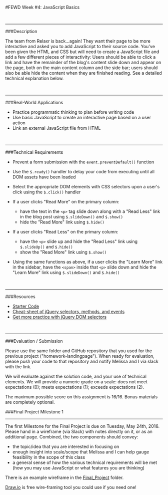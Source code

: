 #FEWD Week #4: JavaScript Basics

<br>

---


###Description

The team from Relaxr is back...again! They want their page to be more interactive and asked you to add JavaScript to their source code. You've been given the HTML and CSS but will need to create a JavaScript file and add a few different pieces of interactivity:  Users should be able to click a link and have the remainder of the blog's content slide down and appear on the page, both on the main content column and the side bar; users should also be able hide the content when they are finished reading. See a detailed technical explanation below.


<br>

---


###Real-World Applications


- Practice programmatic thinking to plan before writing code
- Use basic JavaScript to create an interactive page based on a user action
- Link an external JavaScript file from HTML


<br>

---


###Technical Requirements

- Prevent a form submission with the ```event.preventDefault()``` function
- Use the ```$.ready()``` handler to delay your code from executing until all DOM assets have been loaded
- Select the appropriate DOM elements with CSS selectors upon a user's click using the ```$.click()``` handler
- If a user clicks "Read More" on the primary column:

  - have the text in the ```<p>``` tag slide down along with a "Read Less" link in the blog post using  ```$.slideDown()``` and ```$.show()```
  - hide the "Read More" link using ```$.hide()```

- If a user clicks "Read Less" on the primary column:

  - have the ```<p>``` slide up and hide the "Read Less" link using  ```$.slideUp()``` and ```$.hide()```
  - show the "Read More" link using ```$.show()```

- Using the same functions as above, if a user clicks the "Learn More" link in the sidebar, have the ```<span>``` inside that ```<p>``` slide down and hide the "Learn More" link using ```$.slideDown()``` and ```$.hide()```



<br>

---

###Resources

- [Starter Code](index.html)
- [Cheat-sheet of jQuery selectors, methods, and events](http://oscarotero.com/jquery/)
- [Get more practice with jQuery DOM selectors](jquery_dom_selector_practice)


<br>

---

###Evaluation / Submission


Please use the same folder and GitHub repository that you used for the previous project ("homework-landingpage"). When ready for evaluation, please push your code to that repository and notify Melissa and I via slack with the link.


We will evaluate against the solution code, and your use of technical elements. We will provide a numeric grade on a scale: does not meet expectations (0); meets expectations (1); exceeds expectations (2).  


The maximum possible score on this assignment is 16/16. Bonus materials are completely optional.

###Final Project Milestone 1

------

The first Milestone for the Final Project is due on Tuesday, May 24th, 2016.  Please hand in a wireframe (via Slack) with notes directly on it, or as an additional page.  Combined, the two components should convey:

- the topic/idea that you are interested in focusing on
- enough insight into scale/scope that Melissa and I can help gauge feasibility in the scope of this class
- a general sense of how the various technical requirements will be met (how you may use JavaScript or what features you are thinking)

There is an example wireframe in the [Final_Project](../../Final_Project) folder.  

[Draw.io]() is free wire-framing tool you could use if you need one!
